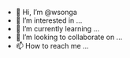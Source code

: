 - 👋 Hi, I’m @wsonga
- 👀 I’m interested in ...
- 🌱 I’m currently learning ...
- 💞️ I’m looking to collaborate on ...
- 📫 How to reach me ...

<!---
wsonga/wsonga is a ✨ special ✨ repository because its `README.md` (this file) appears on your GitHub profile.
You can click the Preview link to take a look at your changes.
--->

